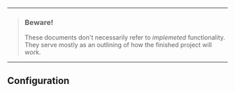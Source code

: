 ___
> ### Beware!
> These documents don't necessarily refer to _implemeted_  functionality.
> They serve mostly as an outlining of how the finished project will work.
___

## Configuration